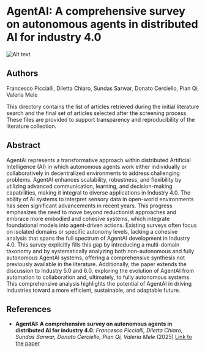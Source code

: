 # AgentAI: A comprehensive survey on autonomous agents in distributed AI for industry 4.0

![Alt text](images/Prisma.png)

## Authors
Francesco Piccialli, Diletta Chiaro, Sundas Sarwar, Donato Cerciello, Pian Qi, Valeria Mele

This directory contains the list of articles retrieved during the initial literature search and the final set of articles selected after the screening process. These files are provided to support transparency and reproducibility of the literature collection.

## Abstract
AgentAI represents a transformative approach within distributed Artificial Intelligence (AI) in which autonomous agents work either individually or collaboratively in decentralized environments to address challenging problems. AgentAI enhances scalability, robustness, and flexibility by utilizing advanced communication, learning,
and decision-making capabilities, making it integral to diverse applications in Industry 4.0. The ability of AI systems to interpret sensory data in open-world environments has seen significant advancements in recent years. This progress emphasizes the need to move beyond reductionist approaches and embrace more embodied and
cohesive systems, which integrate foundational models into agent-driven actions. Existing surveys often focus on isolated domains or specific autonomy levels, lacking a cohesive analysis that spans the full spectrum of AgentAI development in Industry 4.0. This survey explicitly fills this gap by introducing a multi-domain taxonomy and
by systematically analyzing both non-autonomous and fully autonomous AgentAI systems, offering a comprehensive synthesis not previously available in the literature. Additionally, the paper extends the discussion to Industry 5.0 and 6.0, exploring the evolution of AgentAI from automation to collaboration and, ultimately, to fully autonomous systems. This comprehensive analysis highlights the potential of AgentAI in driving industries toward a more efficient, sustainable, and adaptable future.


## References

- **AgentAI: A comprehensive survey on autonomous agents in distributed AI for industry 4.0**: *Francesco Piccialli, Diletta Chiaro, Sundas Sarwar, Donato Cerciello, Pian Qi, Valeria Mele* (2025) [Link to the paper](https://www.sciencedirect.com/science/article/pii/S0957417425020238)
